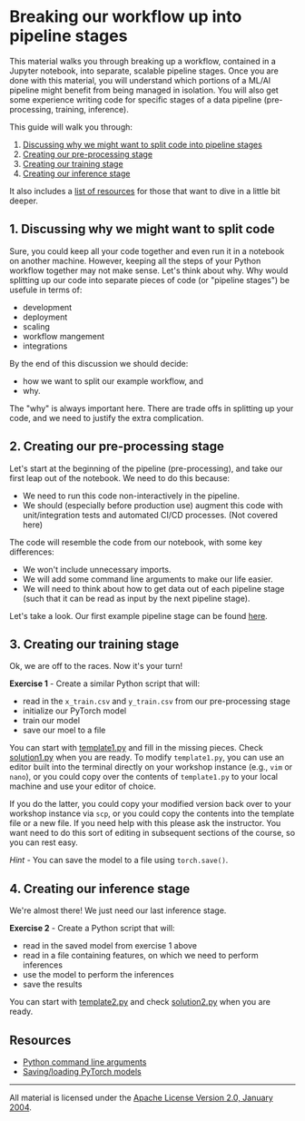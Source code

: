 # Breaking our workflow up into pipeline stages

This material walks you through breaking up a workflow, contained in a Jupyter notebook, into separate, scalable pipeline stages. Once you are done with this material, you will understand which portions of a ML/AI pipeline might benefit from being managed in isolation. You will also get some experience writing code for specific stages of a data pipeline (pre-processing, training, inference).

This guide will walk you through:

1. [Discussing why we might want to split code into pipeline stages](#1-discussing-why-we-might-want-to-split-code)
2. [Creating our pre-processing stage](#2-creating-our-pre-processing-stage)
3. [Creating our training stage](#3-creating-our-training-stage)
4. [Creating our inference stage](#4-creating-our-inference-stage)

It also includes a [list of resources](#resources) for those that want to dive in a little bit deeper.

## 1. Discussing why we might want to split code

Sure, you could keep all your code together and even run it in a notebook on another machine. However, keeping all the steps of your Python workflow together may not make sense. Let's think about why. Why would splitting up our code into separate pieces of code (or "pipeline stages") be usefule in terms of:

- development
- deployment
- scaling
- workflow mangement
- integrations

By the end of this discussion we should decide:

- how we want to split our example workflow, and
- why.

The "why" is always important here. There are trade offs in splitting up your code, and we need to justify the extra complication.

## 2. Creating our pre-processing stage

Let's start at the beginning of the pipeline (pre-processing), and take our first leap out of the notebook. We need to do this because:

- We need to run this code non-interactively in the pipeline.
- We should (especially before production use) augment this code with unit/integration tests and automated CI/CD processes. (Not covered here)

The code will resemble the code from our notebook, with some key differences:

- We won't include unnecessary imports.
- We will add some command line arguments to make our life easier.
- We will need to think about how to get data out of each pipeline stage (such that it can be read as input by the next pipeline stage).

Let's take a look. Our first example pipeline stage can be found [here](example1/example1.py).

## 3. Creating our training stage

Ok, we are off to the races. Now it's your turn! 

**Exercise 1** - Create a similar Python script that will:

- read in the `x_train.csv` and `y_train.csv` from our pre-processing stage
- initialize our PyTorch model
- train our model
- save our moel to a file

You can start with [template1.py](exercise1/template1.py) and fill in the missing pieces. Check [solution1.py](exercise1/solution1.py) when you are ready. To modify `template1.py`, you can use an editor built into the terminal directly on your workshop instance (e.g., `vim` or `nano`), or you could copy over the contents of `template1.py` to your local machine and use your editor of choice. 

If you do the latter, you could copy your modified version back over to your workshop instance via `scp`, or you could copy the contents into the template file or a new file. If you need help with this please ask the instructor. You want need to do this sort of editing in subsequent sections of the course, so you can rest easy.

*Hint* - You can save the model to a file using `torch.save()`.

## 4. Creating our inference stage

We're almost there! We just need our last inference stage.

**Exercise 2** - Create a Python script that will:

- read in the saved model from exercise 1 above
- read in a file containing features, on which we need to perform inferences
- use the model to perform the inferences
- save the results

You can start with [template2.py](exercise2/template2.py) and check [solution2.py](exercise2/solution2.py) when you are ready.

## Resources

- [Python command line arguments](https://docs.python.org/3.3/library/argparse.html)
- [Saving/loading PyTorch models](http://pytorch.org/docs/0.3.1/notes/serialization.html#recommend-saving-models)

___
All material is licensed under the [Apache License Version 2.0, January 2004](http://www.apache.org/licenses/LICENSE-2.0).

